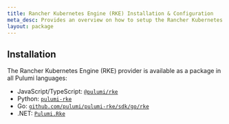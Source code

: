 ```yaml
---
title: Rancher Kubernetes Engine (RKE) Installation & Configuration
meta_desc: Provides an overview on how to setup the Rancher Kubernetes Engine (RKE) Provider for Pulumi.
layout: package
---
```


## Installation

The Rancher Kubernetes Engine (RKE) provider is available as a package in all Pulumi languages:

* JavaScript/TypeScript: [`@pulumi/rke`](https://www.npmjs.com/package/@pulumi/rke)
* Python: [`pulumi-rke`](https://pypi.org/project/pulumi-rke/)
* Go: [`github.com/pulumi/pulumi-rke/sdk/go/rke`](https://github.com/pulumi/pulumi-rke)
* .NET: [`Pulumi.Rke`](https://www.nuget.org/packages/Pulumi.Rke)
